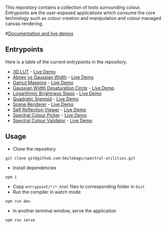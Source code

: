 This repository contains a collection of tools surrounding colour.
Entrypoints are the user-exposed applications which consume the core technology such as colour creation and manipulation and colour managed canvas rendering.

#[Documentation and live demos](https://smilebags.github.io/spectral-utilities/)

## Entrypoints
Here is a table of the current entrypoints in the repository.
- [3D LUT](./dist/entrypoint/3d-lut/README.md) - [Live Demo](./dist/entrypoint/3d-lut/)
- [Abney vs Gaussian Width](./dist/entrypoint/abney-vs-gaussian-width/README.md) - [Live Demo](./dist/entrypoint/abney-vs-gaussian-width/)
- [Gamut Mapping](./dist/entrypoint/gamut-mapping/README.md) - [Live Demo](./dist/entrypoint/gamut-mapping/)
- [Gaussian Width Desaturation Circle](./dist/entrypoint/gaussian-width-desaturation-circle/README.md) - [Live Demo](./dist/entrypoint/gaussian-width-desaturation-circle/)
- [Logarithmic Brightness Steps](./dist/entrypoint/logarithmic-brightness-steps/README.md) - [Live Demo](./dist/entrypoint/logarithmic-brightness-steps/)
- [Quadratic Sigmoid](./dist/entrypoint/quadratic-sigmoid/README.md) - [Live Demo](./dist/entrypoint/quadratic-sigmoid/)
- [Scene Renderer](./dist/entrypoint/scene-renderer/README.md) - [Live Demo](./dist/entrypoint/scene-renderer/)
- [Self Reflection Viewer](./dist/entrypoint/self-reflection-viewer/README.md) - [Live Demo](./dist/entrypoint/self-reflection-viewer/)
- [Spectral Colour Picker](./dist/entrypoint/spectral-colour-picker/README.md) - [Live Demo](./dist/entrypoint/spectral-colour-picker/)
- [Spectral Colour Validator](./dist/entrypoint/spectral-colour-validator/README.md) - [Live Demo](./dist/entrypoint/spectral-colour-validator/)
## Usage
- Clone the repository

```
git clone git@github.com:Smilebags/spectral-utilities.git
```

- Install dependencies

```
npm i
```

- Copy `entrypoint/*/*.html` files to corresponding folder in `dist`
- Run the compiler in watch mode
```
npm run dev
```
- In another terminal window, serve the application
```
npm run serve
```